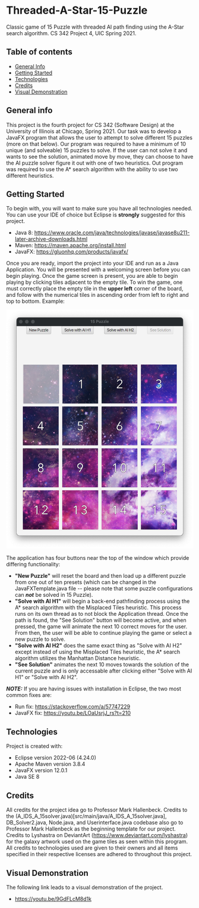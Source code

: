 # Threaded-A-Star-15-Puzzle
Classic game of 15 Puzzle with threaded AI path finding using the A-Star search algorithm. CS 342 Project 4, UIC Spring 2021.

## Table of contents
* [General Info](#general-info)
* [Getting Started](#getting-started)
* [Technologies](#technologies)
* [Credits](#credits)
* [Visual Demonstration](#visual-demonstration)

## General info
This project is the fourth project for CS 342 (Software Design) at the University of Illinois at Chicago, Spring 2021. Our task was to develop a JavaFX program that allows the user to attempt to solve different 15 puzzles (more on that below). Our program was required to have a minimum of 10 unique (and solveable) 15 puzzles to solve. If the user can not solve it and wants to see the solution, animated move by move, they can choose to have the AI puzzle solver figure it out with one of two heuristics. Out program was required to use the A\* search algorithm with the ability to use two different heuristics.

## Getting Started
To begin with, you will want to make sure you have all technologies needed. You can use your IDE of choice but Eclipse is **strongly** suggested for this project.
* Java 8: https://www.oracle.com/java/technologies/javase/javase8u211-later-archive-downloads.html
* Maven: https://maven.apache.org/install.html
* JavaFX: https://gluonhq.com/products/javafx/

Once you are ready, import the project into your IDE and run as a Java Application. You will be presented with a welcoming screen before you can begin playing. Once the game screen is present, you are able to begin playing by clicking tiles adjacent to the empty tile. To win the game, one must correctly place the empty tile in the **upper left** corner of the board, and follow with the numerical tiles in ascending order from left to right and top to bottom. Example:

![Winning Board](images/winning_board.jpg)


The application has four buttons near the top of the window which provide differing functionality: 
* **"New Puzzle"** will reset the board and then load up a different puzzle from one out of ten presets (which can be changed in the JavaFXTemplate.java file -- please note that some puzzle configurations can ***not*** be solved in 15 Puzzle).
* **"Solve with AI H1"** will begin a back-end pathfinding process using the A\* search algorithm with the Misplaced Tiles heuristic. This process runs on its own thread as to not block the Application thread. Once the path is found, the "See Solution" button will become active, and when pressed, the game will animate the next 10 correct moves for the user. From then, the user will be able to continue playing the game or select a new puzzle to solve.    
* **"Solve with AI H2"** does the same exact thing as "Solve with AI H2" except instead of using the Misplaced Tiles heuristic, the A\* search algorithm utilizes the Manhattan Distance heuristic. 
* **"See Solution"** animates the next 10 moves towards the solution of the current puzzle and is only accessable after clicking either "Solve with AI H1" or "Solve with AI H2". 

***NOTE:*** If you are having issues with installation in Eclipse, the two most common fixes are:
* Run fix: https://stackoverflow.com/a/57747229
* JavaFX fix: https://youtu.be/LOaUsrjJ_rs?t=210
    
## Technologies
Project is created with:
* Eclipse version 2022-06 (4.24.0)
* Apache Maven version 3.8.4
* JavaFX version 12.0.1
* Java SE 8

## Credits
All credits for the project idea go to Professor Mark Hallenbeck. Credits to the (A_IDS_A_15solver.java)[src/main/java/A_IDS_A_15solver.java], DB_Solver2.java, Node.java, and Userinterface.java codebase also go to Professor Mark Hallenbeck as the beginning template for our project. Credits to Lyshastra on DeviantArt (https://www.deviantart.com/lyshastra) for the galaxy artwork used on the game tiles as seen within this program. All credits to technologies used are given to their owners and all items specified in their respective licenses are adhered to throughout this project.  

## Visual Demonstration
The following link leads to a visual demonstration of the project.
* https://youtu.be/9GdFLcM8d1k
